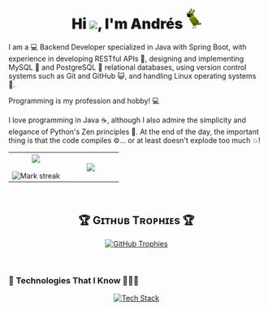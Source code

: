 <h1 align="center" style="font-weight: 900;">Hi <img src="https://media.giphy.com/media/hvRJCLFzcasrR4ia7z/giphy.gif" width="30">, I'm Andrés <img height="40" src="/images/parrot.gif"></h1>

<p>
I am a 💻 Backend Developer specialized in Java with Spring Boot, with experience in developing RESTful APIs 📡, designing and implementing MySQL 🐬 and
PostgreSQL 🐘 relational databases, using version control systems such as Git and GitHub 😺, and handling Linux operating systems 🐧.

Programming is my profession and hobby! 💻

I love programming in Java ☕, although I also admire the simplicity and elegance of Python's Zen principles 🐍. At the end of the day, the important thing is that the code compiles ⚙️... or at least doesn't explode too much 💥!
</p>

<table border="0" align="center">
<tr border="0">
<td width="50%" align="center">
  
  <img  align="center"  src="https://github-readme-stats.vercel.app/api?username=Andres-Bermudez&theme=cobalt&show_icons=true&count_private=true" />
  <br></br>
  <img  title="🔥 Get streak stats for your profile at git.io/streak-stats" alt="Mark streak" src="https://github-readme-streak-stats.herokuapp.com/?user=hhpr98&theme=dark&hide_border=true" />


  
</td>

<td width="50%" align="center">

  <img  align="center"  src="https://github-readme-stats.anuraghazra1.vercel.app/api/top-langs/?username=Andres-Bermudez&theme=dark&hide_border=true&no-bg=true&no-frame=true&langs_count=10&hide=python"/>
  
  </td>
</tr>
</table>

<br>

<!--Trophies Section-->   
<h2 align="center">🏆 Gɪᴛʜᴜʙ Tʀᴏᴘʜɪᴇs 🏆</h2>
<p align="center">
  <a href="https://github.com/Kiran1689/github-profile-trophy">
    <img src="https://github-profile-trophy.vercel.app/?username=Andres-Bermudez&row=2&column=6&margin-w=20&margin-h=20&theme=radical" alt="GitHub Trophies">
  </a>
</p>
<br />

### 🚀 Technologies That I Know 👨🏻‍💻
<p align="center">
    <a href="https://skillicons.dev">
        <img src="https://skillicons.dev/icons?i=java,spring,postgres,mysql,linux,git,github,html,css,js,postman,py,idea,vscode,linkedin,stackoverflow,discord&perline=14" alt="Tech Stack" />
    </a>
</p>
